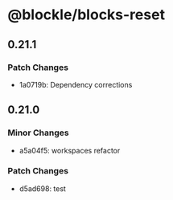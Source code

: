 # @blockle/blocks-reset

## 0.21.1

### Patch Changes

- 1a0719b: Dependency corrections

## 0.21.0

### Minor Changes

- a5a04f5: workspaces refactor

### Patch Changes

- d5ad698: test
